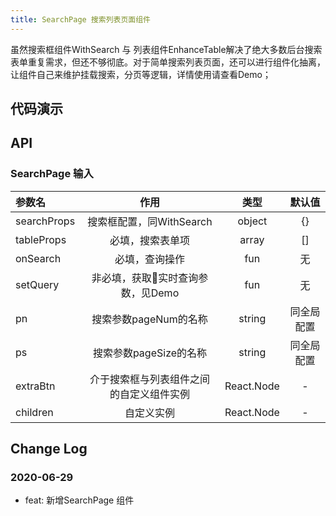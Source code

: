 ```yaml
---
title: SearchPage 搜索列表页面组件
---
```


虽然搜索框组件WithSearch 与 列表组件EnhanceTable解决了绝大多数后台搜索表单重复需求，但还不够彻底。对于简单搜索列表页面，还可以进行组件化抽离，让组件自己来维护挂载搜索，分页等逻辑，详情使用请查看Demo；

## 代码演示

## API

### SearchPage 输入   

| 参数名 | 作用 | 类型 | 默认值    
:--|:------------------------------------------:|:---:|:---:   
| searchProps | 搜索框配置，同WithSearch | object | {}
| tableProps | 必填，搜索表单项 | array | []
| onSearch | 必填，查询操作 | fun | 无
| setQuery | 非必填，获取实时查询参数，见Demo | fun | 无
| pn | 搜索参数pageNum的名称 |  string | 同全局配置
| ps | 搜索参数pageSize的名称  | string | 同全局配置
| extraBtn | 介于搜索框与列表组件之间的自定义组件实例 | React.Node | -
| children | 自定义实例 | React.Node | -

## Change Log

### 2020-06-29

 - feat: 新增SearchPage 组件